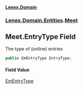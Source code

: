 #### [Lenex.Domain](index.md 'index')
### [Lenex.Domain.Entities](Lenex.Domain.Entities.md 'Lenex.Domain.Entities').[Meet](Lenex.Domain.Entities.Meet.md 'Lenex.Domain.Entities.Meet')

## Meet.EntryType Field

The type of (online) entries

```csharp
public EmEntryType EntryType;
```

#### Field Value
[EmEntryType](Lenex.Domain.Enums.EmEntryType.md 'Lenex.Domain.Enums.EmEntryType')